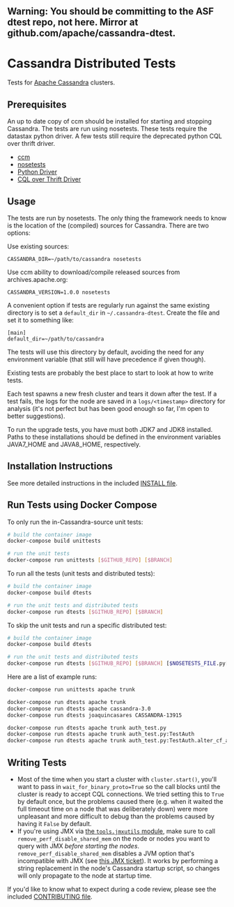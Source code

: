 ## Warning: You should be committing to the ASF dtest repo, not here. Mirror at github.com/apache/cassandra-dtest.

Cassandra Distributed Tests
===========================

Tests for [Apache Cassandra](http://apache.cassandra.org) clusters.

Prerequisites
------------

An up to date copy of ccm should be installed for starting and stopping Cassandra.
The tests are run using nosetests.
These tests require the datastax python driver.
A few tests still require the deprecated python CQL over thrift driver.

 * [ccm](https://github.com/pcmanus/ccm)
 * [nosetests](http://readthedocs.org/docs/nose/en/latest/)
 * [Python Driver](http://datastax.github.io/python-driver/installation.html)
 * [CQL over Thrift Driver](http://code.google.com/a/apache-extras.org/p/cassandra-dbapi2/)

Usage
-----

The tests are run by nosetests. The only thing the framework needs to know is
the location of the (compiled) sources for Cassandra. There are two options:

Use existing sources:

    CASSANDRA_DIR=~/path/to/cassandra nosetests

Use ccm ability to download/compile released sources from archives.apache.org:

    CASSANDRA_VERSION=1.0.0 nosetests

A convenient option if tests are regularly run against the same existing
directory is to set a `default_dir` in `~/.cassandra-dtest`. Create the file and
set it to something like:

    [main]
    default_dir=~/path/to/cassandra

The tests will use this directory by default, avoiding the need for any
environment variable (that still will have precedence if given though).

Existing tests are probably the best place to start to look at how to write
tests.

Each test spawns a new fresh cluster and tears it down after the test. If a
test fails, the logs for the node are saved in a `logs/<timestamp>` directory
for analysis (it's not perfect but has been good enough so far, I'm open to
better suggestions).

To run the upgrade tests, you have must both JDK7 and JDK8 installed. Paths
to these installations should be defined in the environment variables
JAVA7_HOME and JAVA8_HOME, respectively.

Installation Instructions
-------------------------

See more detailed instructions in the included [INSTALL file](https://github.com/riptano/cassandra-dtest/blob/master/INSTALL.md).

Run Tests using Docker Compose
------------------------------

To only run the in-Cassandra-source unit tests:

```bash
# build the container image
docker-compose build unittests

# run the unit tests
docker-compose run unittests [$GITHUB_REPO] [$BRANCH]
```

To run all the tests (unit tests and distributed tests):

```bash
# build the container image
docker-compose build dtests

# run the unit tests and distributed tests
docker-compose run dtests [$GITHUB_REPO] [$BRANCH]
```

To skip the unit tests and run a specific distributed test:

```bash
# build the container image
docker-compose build dtests

# run the unit tests and distributed tests
docker-compose run dtests [$GITHUB_REPO] [$BRANCH] [$NOSETESTS_FILE.py[:$PYTHON_CLASS[.PYTHON_TEST]]]
```

Here are a list of example runs:

```bash
docker-compose run unittests apache trunk

docker-compose run dtests apache trunk
docker-compose run dtests apache cassandra-3.0
docker-compose run dtests joaquincasares CASSANDRA-13915

docker-compose run dtests apache trunk auth_test.py
docker-compose run dtests apache trunk auth_test.py:TestAuth
docker-compose run dtests apache trunk auth_test.py:TestAuth.alter_cf_auth_test
```

Writing Tests
-------------

- Most of the time when you start a cluster with `cluster.start()`, you'll want to pass in `wait_for_binary_proto=True` so the call blocks until the cluster is ready to accept CQL connections. We tried setting this to `True` by default once, but the problems caused there (e.g. when it waited the full timeout time on a node that was deliberately down) were more unpleasant and more difficult to debug than the problems caused by having it `False` by default.
- If you're using JMX via [the `tools.jmxutils` module](tools/jmxutils.py), make sure to call `remove_perf_disable_shared_mem` on the node or nodes you want to query with JMX _before starting the nodes_. `remove_perf_disable_shared_mem` disables a JVM option that's incompatible with JMX (see [this JMX ticket](https://github.com/rhuss/jolokia/issues/198)). It works by performing a string replacement in the node's Cassandra startup script, so changes will only propagate to the node at startup time.

If you'd like to know what to expect during a code review, please see the included [CONTRIBUTING file](CONTRIBUTING.md).
